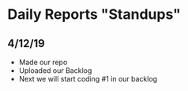 # Daily Reports "Standups"

## 4/12/19
- Made our repo
- Uploaded our Backlog
- Next we will start coding #1 in our backlog
